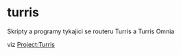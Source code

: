 # turris

Skripty a programy tykajici se routeru Turris a Turris Omnia

viz [Project:Turris](https://www.turris.cz/)
